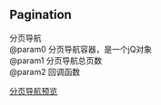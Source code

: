 ## Pagination
分页导航 <br>
@param0 分页导航容器，是一个jQ对象 <br>
@param1 分页导航总页数 <br>
@param2 回调函数 <br>

[分页导航预览](https://1103409364.github.io/exercise-JavaScript/wheel/jQ/Pagination/index.html)